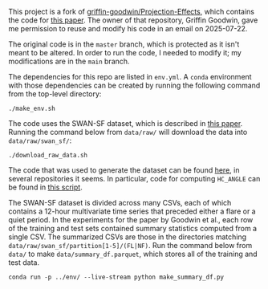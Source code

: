 This project is a fork of [griffin-goodwin/Projection-Effects](https://github.com/griffin-goodwin/Projection-Effects),
which contains the code for [this paper](https://dx.doi.org/10.3847/1538-4357/adb4f6).
The owner of that repository, Griffin Goodwin, gave me permission to reuse and
modify his code in an email on 2025-07-22.

The original code is in the `master` branch, which is protected as it isn't
meant to be altered. In order to run the code, I needed to modify it; my
modifications are in the `main` branch.

The dependencies for this repo are listed in `env.yml`. A `conda` environment
with those dependencies can be created by running the following command from the
top-level directory:
```
./make_env.sh
```

The code uses the SWAN-SF dataset, which is described in [this paper](https://doi.org/10.1038/s41597-020-0548-x).
Running the command below from `data/raw/` will download the data into
`data/raw/swan_sf/`:
```
./download_raw_data.sh
```
The code that was used to generate the dataset can be found [here](https://bitbucket.org/gsudmlab/workspace/projects/FP),
in several repositories it seems. In particular, code for computing `HC_ANGLE`
can be found in [this script](https://bitbucket.org/gsudmlab/armvtsprep/src/main/mvts/add_TMFI_column.py).

The SWAN-SF dataset is divided across many CSVs, each of which contains a
12-hour multivariate time series that preceded either a flare or a quiet period.
In the experiments for the paper by Goodwin et al., each row of the training and
test sets contained summary statistics computed from a single CSV. The
summarized CSVs are those in the directories matching `data/raw/swan_sf/partition[1-5]/(FL|NF)`.
Run the command below from `data/` to make `data/summary_df.parquet`, which
stores all of the training and test data.
```
conda run -p ../env/ --live-stream python make_summary_df.py
```
